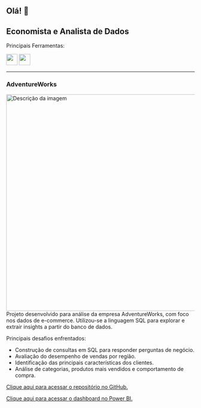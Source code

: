 ## Olá! 👋

## Economista e Analista de Dados

Principais Ferramentas:

<img
  src="https://64.media.tumblr.com/ec57a9abccbdfcfdd234a1d7ce60872e/1adc0a0257f98ada-4a/s540x810/dc16e674cca039859d5abecae9dbf71d1afbadd5.pnj" width="30" height="30" />
<img src="https://64.media.tumblr.com/076fde982e67571b91681921bbf73b6f/71e6beee86ccc558-d2/s1280x1920/6a303efdd4655e35b4f2bde190eea6f72ff4dd0d.pnj" width="30" height="30" />

---
### AdventureWorks
<p align="left">
  <img src="https://github.com/user-attachments/assets/f0ff6f41-5b4d-4f69-b650-2365299f6069" alt="Descrição da imagem" width="580" align="right">
Projeto desenvolvido para análise da empresa AdventureWorks, com foco nos dados de e-commerce. Utilizou-se a linguagem SQL para explorar e extrair insights a partir do banco de dados.

  Principais desafios enfrentados:
  
- Construção de consultas em SQL para responder perguntas de negócio.
- Avaliação do desempenho de vendas por região.
- Identificação das principais características dos clientes.
- Análise de categorias, produtos mais vendidos e comportamento de compra.
</p>

[Clique aqui para acessar o repositório no GitHub.](https://github.com/OtavioBlini/SQL---AdventureWorksDW2022)

[Clique aqui para acessar o dashboard no Power BI.](https://app.powerbi.com/view?r=eyJrIjoiNzQyNmZhOTQtNjA4Yi00ZjliLWFjMTYtYWIwYTVhODQ2ODZiIiwidCI6IjYzZTE3ZmYzLWE1NjAtNGNhYS04ZTNlLTg0MjNjMzI4YzI5OCJ9)

